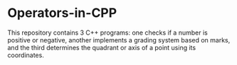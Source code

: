 # Operators-in-CPP
This repository contains 3 C++ programs: one checks if a number is positive or negative, another implements a grading system based on marks, and the third determines the quadrant or axis of a point using its coordinates.
